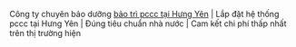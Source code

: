 Công ty chuyên bảo dưỡng <a href="https://ngaydem.vn/giai-phap/bao-tri-pccc-nha-may-nha-xuong-uy-tin-chi-phi-thap-nhat-thi-truong/">bảo trì pccc tại Hưng Yên</a> | Lắp đặt hệ thống pccc tại Hưng Yên | Đúng tiêu chuẩn nhà nước | Cam kết chi phí thấp nhất trên thị trường hiện